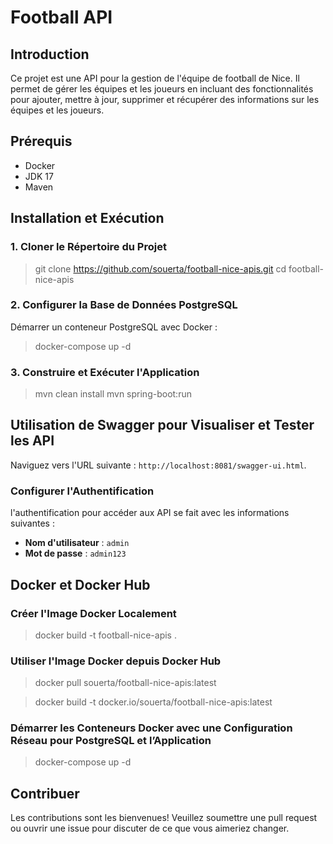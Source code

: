 
# Football API

## Introduction

Ce projet est une API pour la gestion de l'équipe de football de Nice. Il permet de gérer les équipes et les joueurs en incluant des fonctionnalités pour ajouter, mettre à jour, supprimer et récupérer des informations sur les équipes et les joueurs.

## Prérequis

- Docker
- JDK 17
- Maven

## Installation et Exécution

### 1. Cloner le Répertoire du Projet


>git clone https://github.com/souerta/football-nice-apis.git
>cd football-nice-apis


### 2. Configurer la Base de Données PostgreSQL

Démarrer un conteneur PostgreSQL avec Docker :

> docker-compose up -d


### 3. Construire et Exécuter l'Application


> mvn clean install
> mvn  spring-boot:run


## Utilisation de Swagger pour Visualiser et Tester les API



Naviguez vers l'URL suivante : `http://localhost:8081/swagger-ui.html`.


### Configurer l'Authentification

l'authentification pour accéder aux API se fait avec les informations suivantes :

- **Nom d'utilisateur** : `admin`
- **Mot de passe** : `admin123`



## Docker et Docker Hub

### Créer l'Image Docker Localement


> docker build -t football-nice-apis .


### Utiliser l'Image Docker depuis Docker Hub


> docker pull souerta/football-nice-apis:latest

>
> docker build -t docker.io/souerta/football-nice-apis:latest

### Démarrer les Conteneurs Docker avec une Configuration Réseau pour PostgreSQL et l’Application


> docker-compose up -d


## Contribuer

Les contributions sont les bienvenues! Veuillez soumettre une pull request ou ouvrir une issue pour discuter de ce que vous aimeriez changer.

